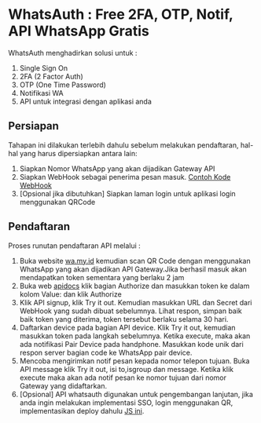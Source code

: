 # WhatsAuth : Free 2FA, OTP, Notif, API WhatsApp Gratis

WhatsAuth menghadirkan solusi untuk :
1. Single Sign On
2. 2FA (2 Factor Auth)
3. OTP (One Time Password)
4. Notifikasi WA
5. API untuk integrasi dengan aplikasi anda

## Persiapan
Tahapan ini dilakukan terlebih dahulu sebelum melakukan pendaftaran, hal-hal yang harus dipersiapkan antara lain:
1. Siapkan Nomor WhatsApp yang akan dijadikan Gateway API
2. Siapkan WebHook sebagai penerima pesan masuk. [Contoh Kode WebHook](https://github.com/whatsauth/webhook)
3. [Opsional jika dibutuhkan] Siapkan laman login untuk aplikasi login menggunakan QRCode

## Pendaftaran
Proses runutan pendaftaran API melalui :
1. Buka website [wa.my.id](https://wa.my.id) kemudian scan QR Code dengan menggunakan WhatsApp yang akan dijadikan API Gateway.Jika berhasil masuk akan mendapatkan token sementara yang berlaku 2 jam
2. Buka web [apidocs](https://wa.my.id/apidocs/) klik bagian Authorize dan masukkan token ke dalam kolom Value: dan klik Authorize
3. Klik API signup, klik Try it out. Kemudian masukkan URL dan Secret dari WebHook yang sudah dibuat sebelumnya. Lihat respon, simpan baik baik token yang diterima, token tersebut berlaku selama 30 hari.
4. Daftarkan device pada bagian API device. Klik Try it out, kemudian masukkan token pada langkah sebelumnya. Ketika execute, maka akan ada notifikasi Pair Device pada handphone. Masukkan kode unik dari respon server bagian code ke WhatsApp pair device.
5. Mencoba mengirimkan notif pesan kepada nomor telepon tujuan. Buka API message klik Try it out, isi to,isgroup dan message. Ketika klik execute maka akan ada notif pesan ke nomor tujuan dari nomor Gateway yang didaftarkan.
6. [Opsional] API whatsauth digunakan untuk pengembangan lanjutan, jika anda ingin melakukan implementasi SSO, login menggunakan QR, implementasikan deploy dahulu [JS ini](https://github.com/whatsauth/js).
